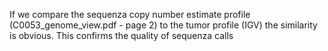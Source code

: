 If we compare the sequenza copy number estimate profile (C0053_genome_view.pdf - page 2) to the tumor profile (IGV) the similarity is obvious. This confirms the quality of sequenza calls 

